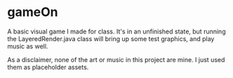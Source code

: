 # gameOn
A basic visual game I made for class. It's in an unfinished state, but running the LayeredRender.java class will bring up some test graphics, and play music as well.

As a disclaimer, none of the art or music in this project are mine. I just used them as placeholder assets.
